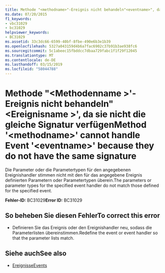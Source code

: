 ```yaml
---
title: Methode "<methodname>"-Ereignis nicht behandeln"<eventname>", da sie nicht die gleiche Signatur verfügen
ms.date: 07/20/2015
f1_keywords:
- vbc31029
- bc31029
helpviewer_keywords:
- BC31029
ms.assetid: 33c3dc66-6599-40bf-8fbe-490e6b3e1b39
ms.openlocfilehash: 5327a043159d4b6a7fac6902c37b91b3ae938fc6
ms.sourcegitcommit: 5c1abeec15fbddcc7dbaa729fabc1f1f29f12045
ms.translationtype: MT
ms.contentlocale: de-DE
ms.lasthandoff: 03/15/2019
ms.locfileid: "58044788"
---
```

# <a name="method-methodname-cannot-handle-event-eventname-because-they-do-not-have-the-same-signature"></a><span data-ttu-id="f8d0c-102">Methode "\<Methodenname >'-Ereignis nicht behandeln"\<Ereignisname >', da sie nicht die gleiche Signatur verfügen</span><span class="sxs-lookup"><span data-stu-id="f8d0c-102">Method '\<methodname>' cannot handle Event '\<eventname>' because they do not have the same signature</span></span>
<span data-ttu-id="f8d0c-103">Die Parameter oder die Parametertypen für den angegebenen Ereignishandler stimmen nicht mit den für das angegebene Ereignis definierten Parametern oder Parametertypen überein.</span><span class="sxs-lookup"><span data-stu-id="f8d0c-103">The parameters or parameter types for the specified event handler do not match those defined for the specified event.</span></span>  
  
 <span data-ttu-id="f8d0c-104">**Fehler-ID:** BC31029</span><span class="sxs-lookup"><span data-stu-id="f8d0c-104">**Error ID:** BC31029</span></span>  
  
## <a name="to-correct-this-error"></a><span data-ttu-id="f8d0c-105">So beheben Sie diesen Fehler</span><span class="sxs-lookup"><span data-stu-id="f8d0c-105">To correct this error</span></span>  
  
-   <span data-ttu-id="f8d0c-106">Definieren Sie das Ereignis oder den Ereignishandler neu, sodass die Parameterlisten übereinstimmen.</span><span class="sxs-lookup"><span data-stu-id="f8d0c-106">Redefine the event or event handler so that the parameter lists match.</span></span>  
  
## <a name="see-also"></a><span data-ttu-id="f8d0c-107">Siehe auch</span><span class="sxs-lookup"><span data-stu-id="f8d0c-107">See also</span></span>

- [<span data-ttu-id="f8d0c-108">Ereignisse</span><span class="sxs-lookup"><span data-stu-id="f8d0c-108">Events</span></span>](../../visual-basic/programming-guide/language-features/events/index.md)
